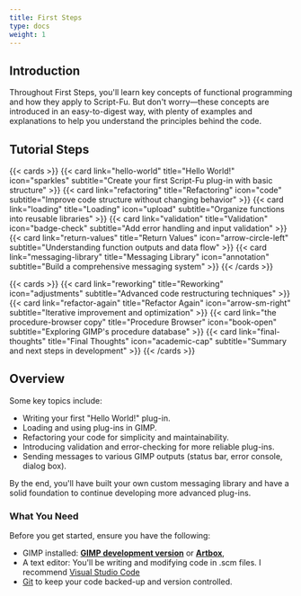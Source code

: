 ```yaml
---
title: First Steps
type: docs
weight: 1
---
```


## Introduction

Throughout First Steps, you'll learn key concepts of functional programming and how they apply to Script-Fu. But don't worry—these concepts are introduced in an easy-to-digest way, with plenty of examples and explanations to help you understand the principles behind the code.

## Tutorial Steps

{{< cards >}}
  {{< card link="hello-world" title="Hello World!" icon="sparkles" subtitle="Create your first Script-Fu plug-in with basic structure" >}}
  {{< card link="refactoring" title="Refactoring" icon="code" subtitle="Improve code structure without changing behavior" >}}
  {{< card link="loading" title="Loading" icon="upload" subtitle="Organize functions into reusable libraries" >}}
  {{< card link="validation" title="Validation" icon="badge-check" subtitle="Add error handling and input validation" >}}
  {{< card link="return-values" title="Return Values" icon="arrow-circle-left" subtitle="Understanding function outputs and data flow" >}}
  {{< card link="messaging-library" title="Messaging Library" icon="annotation" subtitle="Build a comprehensive messaging system" >}}
{{< /cards >}}

{{< cards >}}
  {{< card link="reworking" title="Reworking" icon="adjustments" subtitle="Advanced code restructuring techniques" >}}
  {{< card link="refactor-again" title="Refactor Again" icon="arrow-sm-right" subtitle="Iterative improvement and optimization" >}}
  {{< card link="the procedure-browser copy" title="Procedure Browser" icon="book-open" subtitle="Exploring GIMP's procedure database" >}}
  {{< card link="final-thoughts" title="Final Thoughts" icon="academic-cap" subtitle="Summary and next steps in development" >}}
{{< /cards >}}

## Overview

Some key topics include:

- Writing your first "Hello World!" plug-in.
- Loading and using plug-ins in GIMP.
- Refactoring your code for simplicity and maintainability.
- Introducing validation and error-checking for more reliable plug-ins.
- Sending messages to various GIMP outputs (status bar, error console, dialog box).

By the end, you'll have built your own custom messaging library and have a solid foundation to continue developing more advanced plug-ins.

### What You Need

Before you get started, ensure you have the following:

- GIMP installed: [**GIMP development version**](https://gitlab.gnome.org/GNOME/gimp/-/commits/master?ref_type=heads) or [**Artbox**](https://script-fu.github.io/artbox/),
- A text editor: You'll be writing and modifying code in .scm files. I recommend [Visual Studio Code](/funky/hub/tools/folder/visual-studio-code)
- [Git](/funky/hub/tools/folder/git) to keep your code backed-up and version controlled.
